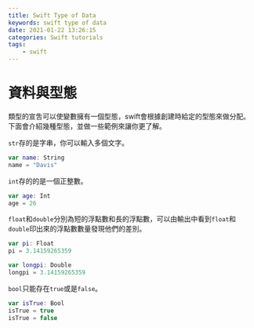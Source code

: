 ```yaml
---
title: Swift Type of Data
keywords: swift type of data
date: 2021-01-22 13:26:15
categories: Swift tutorials
tags:
    - swift
---
```

# 資料與型態
類型的宣吿可以使變數擁有一個型態，swift會根據創建時給定的型態來做分配。下面會介紹幾種型態，並做一些範例來讓你更了解。
<!-- more -->
`str`存的是字串，你可以輸入多個文字。
```swift
var name: String
name = "Davis"
```

`int`存的的是一個正整數。
```swift
var age: Int
age = 26
```

`float`和`double`分別為短的浮點數和長的浮點數，可以由輸出中看到`float`和`double`印出來的浮點數數量發現他們的差別。

```swift
var pi: Float
pi = 3.14159265359

var longpi: Double
longpi = 3.14159265359
```

`bool`只能存在`true`或是`false`。
```swift
var isTrue: Bool
isTrue = true
isTrue = false
```

